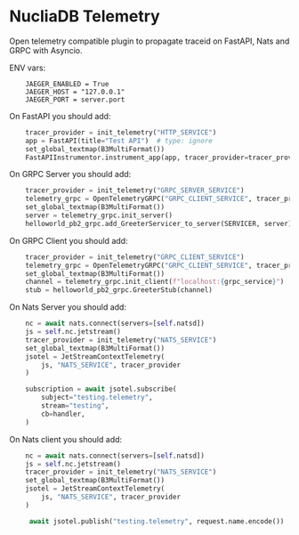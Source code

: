 # NucliaDB Telemetry

Open telemetry compatible plugin to propagate traceid on FastAPI, Nats and GRPC with Asyncio.

ENV vars:

```
    JAEGER_ENABLED = True
    JAEGER_HOST = "127.0.0.1"
    JAEGER_PORT = server.port
```

On FastAPI you should add:

```python
    tracer_provider = init_telemetry("HTTP_SERVICE")
    app = FastAPI(title="Test API")  # type: ignore
    set_global_textmap(B3MultiFormat())
    FastAPIInstrumentor.instrument_app(app, tracer_provider=tracer_provider)
```

On GRPC Server you should add:

```python
    tracer_provider = init_telemetry("GRPC_SERVER_SERVICE")
    telemetry_grpc = OpenTelemetryGRPC("GRPC_CLIENT_SERVICE", tracer_provider)
    set_global_textmap(B3MultiFormat())
    server = telemetry_grpc.init_server()
    helloworld_pb2_grpc.add_GreeterServicer_to_server(SERVICER, server)

```

On GRPC Client you should add:

```python
    tracer_provider = init_telemetry("GRPC_CLIENT_SERVICE")
    telemetry_grpc = OpenTelemetryGRPC("GRPC_CLIENT_SERVICE", tracer_provider)
    set_global_textmap(B3MultiFormat())
    channel = telemetry_grpc.init_client(f"localhost:{grpc_service}")
    stub = helloworld_pb2_grpc.GreeterStub(channel)

```

On Nats Server you should add:

```python
    nc = await nats.connect(servers=[self.natsd])
    js = self.nc.jetstream()
    tracer_provider = init_telemetry("NATS_SERVICE")
    set_global_textmap(B3MultiFormat())
    jsotel = JetStreamContextTelemetry(
        js, "NATS_SERVICE", tracer_provider
    )

    subscription = await jsotel.subscribe(
        subject="testing.telemetry",
        stream="testing",
        cb=handler,
    )

```

On Nats client you should add:

```python
    nc = await nats.connect(servers=[self.natsd])
    js = self.nc.jetstream()
    tracer_provider = init_telemetry("NATS_SERVICE")
    set_global_textmap(B3MultiFormat())
    jsotel = JetStreamContextTelemetry(
        js, "NATS_SERVICE", tracer_provider
    )

     await jsotel.publish("testing.telemetry", request.name.encode())

```
